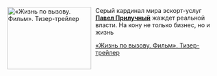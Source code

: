 <!--2025-07-12 08:00:04-->
<div class="yb">
  <div class="rss kino_kino"><a href="https://www.kino-teatr.ru/video/51306/" title="«Жизнь по вызову. Фильм». Тизер-трейлер"><img src="https://www.kino-teatr.ru/video/6/0/51306/poster.jpg" width="196" height="147" align="left" hspace="5" style="margin: 0px 10px 0px 5px" alt="«Жизнь по вызову. Фильм». Тизер-трейлер"/></a>Серый кардинал мира эскорт-услуг <a href=https://www.kino-teatr.ru/kino/acter/m/ros/25911/bio/ target=_blank><strong>Павел Прилучный</strong></a> жаждет реальной власти. На кону не только бизнес, но и жизнь <p class="titl"><a href="https://www.kino-teatr.ru/video/51306/">«Жизнь по вызову. Фильм». Тизер-трейлер</a></p></div>
</div>
